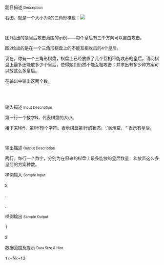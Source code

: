 <div class="panel panel-default">
<div class="area-title">
<span>
题目描述
<small>Description</small>
</span></div>
<div class="panel-body">

<p><span style='font-family: "Helvetica Neue", Helvetica, Arial, sans-serif;'>右图，就是一个大小为6的三角形棋盘：<img src="/source/codevs/codevs-6054/img/aHR0cDovL3d3dy5nZGZ6b2ouY29tL3VwbG9hZC9mZXRjaF9pbWFnZS8xZmY1MzQzMjRiMTE0YTE2NzYzY2VlMmZiNTExZWNlMy5wbmc=.png"></span></p><p><br></p><p style='font-family: "Helvetica Neue", Helvetica, Arial, sans-serif;'>图1给出的是皇后攻击范围的示例——每个皇后有三个方向可以自由攻击。</p><p style='font-family: "Helvetica Neue", Helvetica, Arial, sans-serif;'>图2给出的是在一个三角形棋盘上的不能互相攻击的4个皇后。</p><p style='font-family: "Helvetica Neue", Helvetica, Arial, sans-serif;'>现在，你有一个三角形棋盘，棋盘上已经放置了几个互相不能攻击的皇后，请问棋盘上最多还能放多少个皇后，使得她们仍然不能互相攻击；并求出有多少种方案可以放这么多皇后。</p><p style='font-family: "Helvetica Neue", Helvetica, Arial, sans-serif;'>在输出中输出这两个数。</p><p><span style='font-family: "Helvetica Neue", Helvetica, Arial, sans-serif;'><br></span><br></p>

</div>
</div>

<div class="panel panel-default">
<div class="area-title">
<span>
输入描述
<small>Input Description</small>
</span></div>
<div class="panel-body">
<p style='font-family: "Helvetica Neue", Helvetica, Arial, sans-serif;'>第一行一个数字N，代表棋盘的大小。</p><p style='font-family: "Helvetica Neue", Helvetica, Arial, sans-serif;'>接下来N行，第i行有i个字符。表示棋盘第i行的状态，‘.’表示空，‘*’表示有皇后。</p><p><br></p>

</div>
</div>
<div  class="panel panel-default">
<div class="area-title">
<span>
输出描述
<small>Output Description</small>
</span></div>
<div class="panel-body">

<p><span style="color: rgb(51, 51, 51); font-family: &quot;Helvetica Neue&quot;, Helvetica, Arial, sans-serif; font-size: 14px; background-color: rgb(255, 255, 255);">两行，每行一个数字，分别为在原来的棋盘上最多能放的皇后数量，和放置这么多皇后的方案种数。</span></p>

</div>
</div>


<div class="panel panel-default">
<div class="area-title">
<span>
样例输入
<small>Sample Input</small>
</span></div>
<div class="panel-body">
<p style='font-family: "Helvetica Neue", Helvetica, Arial, sans-serif;'>2</p><p style='font-family: "Helvetica Neue", Helvetica, Arial, sans-serif;'>.</p><p style='font-family: "Helvetica Neue", Helvetica, Arial, sans-serif;'>..</p><p style='font-family: "Helvetica Neue", Helvetica, Arial, sans-serif;'><span style="font-family: sans-serif;"></span></p>

</div>
</div>

<div class="panel panel-default">
<div class="area-title">
<span>
样例输出
<small>Sample Output</small>
</span></div>
<div class="panel-body">
<p style='font-family: "Helvetica Neue", Helvetica, Arial, sans-serif;'>1</p><p style='font-family: "Helvetica Neue", Helvetica, Arial, sans-serif;'>3</p>

</div>
</div>

<div class="panel panel-default">
<div class="area-title">
<span>
数据范围及提示
<small>Data Size & Hint</small>
</span></div>
<div class="panel-body">
<p><span style='font-family: "Helvetica Neue", Helvetica, Arial, sans-serif;'>1&lt;=N&lt;=13</span></p>
</div>
</div>